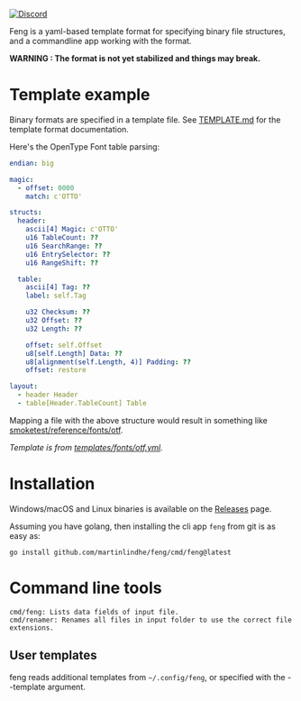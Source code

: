 [![Discord](https://img.shields.io/discord/999601338407190569.svg?label=&logo=discord&logoColor=ffffff&color=7389D8&labelColor=6A7EC2)](https://discord.gg/mYBn9XqRBr)

Feng is a yaml-based template format for specifying binary file structures,
and a commandline app working with the format.

**WARNING : The format is not yet stabilized and things may break.**




# Template example

Binary formats are specified in a template file. See [TEMPLATE.md](TEMPLATE.md) for the template format documentation.

Here's the OpenType Font table parsing:

```yaml
endian: big

magic:
  - offset: 0000
    match: c'OTTO'

structs:
  header:
    ascii[4] Magic: c'OTTO'
    u16 TableCount: ??
    u16 SearchRange: ??
    u16 EntrySelector: ??
    u16 RangeShift: ??

  table:
    ascii[4] Tag: ??
    label: self.Tag

    u32 Checksum: ??
    u32 Offset: ??
    u32 Length: ??

    offset: self.Offset
    u8[self.Length] Data: ??
    u8[alignment(self.Length, 4)] Padding: ??
    offset: restore

layout:
  - header Header
  - table[Header.TableCount] Table
```

Mapping a file with the above structure would result in something like [smoketest/reference/fonts/otf](smoketest/reference/fonts/otf).

*Template is from [templates/fonts/otf.yml](templates/fonts/otf.yml).*



# Installation

Windows/macOS and Linux binaries is available on the [Releases](https://github.com/martinlindhe/feng/releases) page.

Assuming you have golang, then installing the cli app `feng` from git is as easy as:

    go install github.com/martinlindhe/feng/cmd/feng@latest


# Command line tools

```
cmd/feng: Lists data fields of input file.
cmd/renamer: Renames all files in input folder to use the correct file extensions.
```


## User templates

feng reads additional templates from `~/.config/feng`, or specified with the --template argument.
